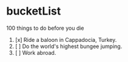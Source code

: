# bucketList
100 things to do before you die

1. [x] Ride a baloon in Cappadocia, Turkey.
2. [ ] Do the world's highest bungee jumping.
3. [ ] Work abroad.
